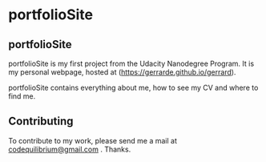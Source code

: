 # portfolioSite
## portfolioSite
portfolioSite is my first project from the Udacity Nanodegree Program. It is my personal webpage, hosted at (https://gerrarde.github.io/gerrard).

portfolioSite contains everything about me, how to see my CV and where to find me. 

## Contributing
To contribute to my work, please send me a mail at codequilibrium@gmail.com . Thanks.